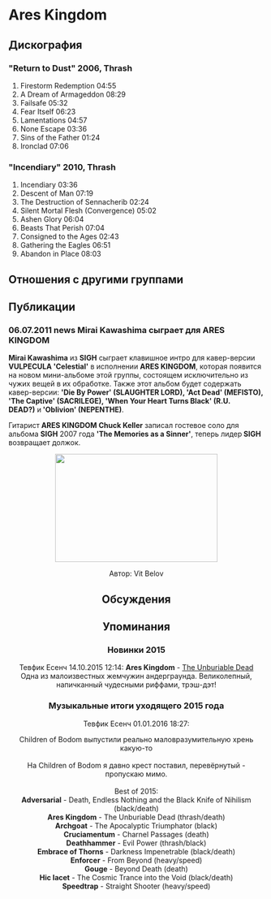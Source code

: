 # Ares Kingdom



## Дискография

### "Return to Dust" 2006, Thrash

1. Firestorm Redemption  04:55  
2. A Dream of Armageddon  08:29  
3. Failsafe  05:32   
4. Fear Itself  06:23  
5. Lamentations  04:57  
6. None Escape  03:36  
7. Sins of the Father  01:24 
8. Ironclad  07:06 

### "Incendiary" 2010, Thrash

1. Incendiary  03:36  
2. Descent of Man  07:19  
3. The Destruction of Sennacherib  02:24   
4. Silent Mortal Flesh (Convergence)  05:02 
5. Ashen Glory  06:04 
6. Beasts That Perish  07:04 
7. Consigned to the Ages  02:43    
8. Gathering the Eagles  06:51 
9. Abandon in Place  08:03 


## Отношения с другими группами


## Публикации

### 06.07.2011 news Mirai Kawashima сыграет для ARES KINGDOM

<P><STRONG>Mirai Kawashima</STRONG> из <STRONG>SIGH</STRONG> сыграет клавишное интро для кавер-версии <STRONG>VULPECULA 'Celestial'</STRONG> в исполнении <STRONG>ARES KINGDOM</STRONG>, которая появится на новом мини-альбоме этой группы, состоящем исключительно из чужих вещей в их обработке. Также этот альбом будет содержать кавер-версии: <STRONG>'Die By Power' (SLAUGHTER LORD), 'Act Dead' (MEFISTO), 'The Captive' (SACRILEGE), 'When Your Heart Turns Black' (R.U. DEAD?)</STRONG>&nbsp;и<STRONG>&nbsp;'Oblivion' (NEPENTHE)</STRONG>.</P>
<P>Гитарист<STRONG> ARES KINGDOM Chuck Keller</STRONG> записал гостевое соло для альбома <STRONG>SIGH</STRONG> 2007 года <STRONG>'The Memories as a Sinner'</STRONG>, теперь лидер<STRONG> SIGH</STRONG> возвращает должок.</P>
<P><center><IMG height=213 src="/images/news_rus/2011.07/19929.jpg" width=320 border=0></P>
Автор: Vit Belov


## Обсуждения


## Упоминания

### Новинки 2015

Тевфик Есенч 14.10.2015 12:14:
<B>Ares Kingdom</B> - <A HREF="http://nuclearwarnowproductions.bandcamp.com/album/the-unburiable-dead-2" TARGET="_blank">The Unburiable Dead</A><BR>Одна из малоизвестных жемчужин андерграунда. Великолепный, напичканный чудесными риффами, трэш-дэт!

### Музыкальные итоги уходящего 2015 года

Тевфик Есенч 01.01.2016 18:27:
<DIV CLASS="quote">Children of Bodom выпустили реально маловразумительную хрень какую-то</DIV><BR>На Children of Bodom я давно крест поставил, перевёрнутый - пропускаю мимо.<BR><BR>Best of 2015:<BR><B>Adversarial</B> - Death, Endless Nothing and the Black Knife of Nihilism (black/death)<BR><B>Ares Kingdom</B> - The Unburiable Dead (thrash/death)<BR><B>Archgoat</B> - The Apocalyptic Triumphator (black)<BR><B>Cruciamentum</B> - Charnel Passages (death)<BR><B>Deathhammer</B> - Evil Power (thrash/black)<BR><B>Embrace of Thorns</B> - Darkness Impenetrable (black/death)<BR><B>Enforcer</B> - From Beyond (heavy/speed)<BR><B>Gouge</B> - Beyond Death (death)<BR><B>Hic Iacet</B> - The Cosmic Trance into the Void (black/death)<BR><B>Speedtrap</B> - Straight Shooter (heavy/speed)<BR>

